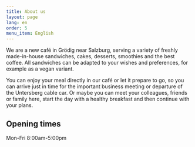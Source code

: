 ```yaml
---
title: About us
layout: page
lang: en
order: 5
menu_item: English
---
```


We are a new café in Grödig near Salzburg, serving a variety of freshly made-in-house sandwiches, cakes, desserts, smoothies and the best coffee. All sandwiches can be adapted to your wishes and preferences, for example as a vegan variant.

You can enjoy your meal directly in our café or let it prepare to go, so you can arrive just in time for the important business meeting or departure of the Untersberg cable car. Or maybe you can meet your colleagues, friends or family here, start the day with a healthy breakfast and then continue with your plans.  

## Opening times
Mon-Fri 8:00am-5:00pm